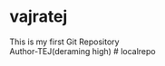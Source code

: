 # vajratej
This is my first Git Repository
<br>
Author-TEJ(deraming high)
#   l o c a l r e p o  
 